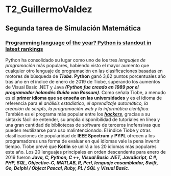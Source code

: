 # T2_GuillermoValdez
## Segunda tarea de Simulación Matemática
### [Programming language of the year? Python is standout in latest rankings](https://www.zdnet.com/article/programming-language-of-the-year-python-is-standout-in-latest-rankings/)
Python ha consolidado su lugar como uno de los tres *lenguajes de programación* más populares, habiendo visto el mayor aumento que cualquier otro lenguaje de programación en las clasificaciones basadas en motores de búsqueda de ***Tiobe***. **Python** ganó 3,62 puntos porcentuales año tras año en el índice de enero de 2019 de Tiobe, superando los aumentos de Visual Basic .NET y Java ***(Python fue creado en 1989 por el programador holandés Guido van Rossum)***.
Como señala Tiobe, a menudo es el **primer idioma que se enseña en las universidades** y es el idioma de referencia para el *análisis estadístico, el aprendizaje automático, la creación de scripts, la programación web y la informática científica.* También es el programa más popular entre los ***[hackers](https://es.wikipedia.org/wiki/Hacker)***, gracias a su sintaxis fácil de entender, su amplia disponibilidad de tutoriales en línea y una gran cantidad de bibliotecas de software de terceros inofensivas que pueden reutilizarse para uso malintencionado. El índice Tiobe y otras clasificaciones de popularidad de **IEEE Spectrum** y **PYPL** ofrecen a los programadores una forma de evaluar en qué idiomas vale la pena invertir tiempo. Tiobe prevé que **Kotlin** se unirá a los 20 idiomas más populares este año. Los 20 lenguajes principales en orden descendente para enero de 2019 fueron ***Java, C, Python, C ++, Visual Basic .NET, JavaScript, C #, PHP, SQL, Objective-C, MATLAB, R, Perl, lenguaje ensamblador, Swift, Go, Delphi / Object Pascal, Ruby, PL / SQL*** y ***Visual Basic***.
